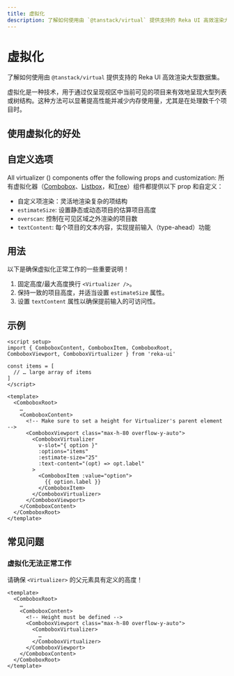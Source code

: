 ```yaml
---
title: 虚拟化
description: 了解如何使用由 `@tanstack/virtual` 提供支持的 Reka UI 高效渲染大型数据集。
---
```


# 虚拟化

<Description>

了解如何使用由 `@tanstack/virtual` 提供支持的 Reka UI 高效渲染大型数据集。

</Description>

<Callout type="info" title="什么是虚拟化？">

虚拟化是一种技术，用于通过仅呈现视区中当前可见的项目来有效地呈现大型列表或树结构。这种方法可以显著提高性能并减少内存使用量，尤其是在处理数千个项目时。

</Callout>

## 使用虚拟化的好处

<Highlights
  :features="[
    '改进性能：无延迟地渲染数千个项目',
    '减少内存使用量：仅为可见项目挂载 DOM 节点',
    '更好的用户体验： 快速的初始加载时间和响应式交互',
  ]"
/>

## 自定义选项

All virtualizer () components offer the following props and customization:
所有虚拟化器（[Combobox](/zh/docs/components/combobox#virtualizer)、[Listbox](/zh/docs/components/listbox#virtualizer)，和[Tree](/zh/docs/components/tree#virtualizer)）组件都提供以下 prop 和自定义：

- 自定义项渲染：灵活地渲染复杂的项结构
- `estimateSize`: 设置静态或动态项目的估算项目高度
- `overscan`: 控制在可见区域之外渲染的项目数
- `textContent`: 每个项目的文本内容，实现提前输入（type-ahead）功能

## 用法

以下是确保虚拟化正常工作的一些重要说明！

1. 固定高度/最大高度换行 `<Virtualizer />`。
2. 保持一致的项目高度，并适当设置 `estimateSize` 属性。
3. 设置 `textContent` 属性以确保提前输入的可访问性。

## 示例

```vue
<script setup>
import { ComboboxContent, ComboboxItem, ComboboxRoot, ComboboxViewport, ComboboxVirtualizer } from 'reka-ui'

const items = [
  // … large array of items
]
</script>

<template>
  <ComboboxRoot>
    …
    <ComboboxContent>
      <!-- Make sure to set a height for Virtualizer's parent element -->
      <ComboboxViewport class="max-h-80 overflow-y-auto">
        <ComboboxVirtualizer
          v-slot="{ option }"
          :options="items"
          :estimate-size="25"
          :text-content="(opt) => opt.label"
        >
          <ComboboxItem :value="option">
            {{ option.label }}
          </ComboboxItem>
        </ComboboxVirtualizer>
      </ComboboxViewport>
    </ComboboxContent>
  </ComboboxRoot>
</template>
```

## 常见问题

### 虚拟化无法正常工作

请确保 `<Virtualizer>` 的父元素具有定义的高度！

```vue line=6
<template>
  <ComboboxRoot>
    …
    <ComboboxContent>
      <!-- Height must be defined -->
      <ComboboxViewport class="max-h-80 overflow-y-auto">
        <ComboboxVirtualizer>
          …
        </ComboboxVirtualizer>
      </ComboboxViewport>
    </ComboboxContent>
  </ComboboxRoot>
</template>
```

